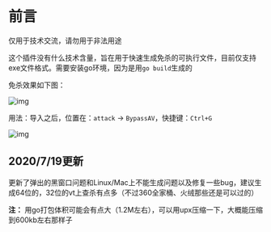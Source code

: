 # 前言
仅用于技术交流，请勿用于非法用途

这个插件没有什么技术含量，旨在用于快速生成免杀的可执行文件，目前仅支持exe文件格式。需要安装go环境，因为是用`go build`生成的

免杀效果如下图：

![img](./img/2.png)

用法：导入之后，位置在：`attack` -> `BypassAV`，快捷键：`Ctrl+G`

![img](./img/3.gif)

## 2020/7/19更新

更新了弹出的黑窗口问题和Linux/Mac上不能生成问题以及修复一些bug，建议生成64位的，32位的vt上查杀有点多（不过360全家桶、火绒那些还是可以过的）

**注：** 用go打包体积可能会有点大（1.2M左右），可以用upx压缩一下，大概能压缩到600kb左右那样子